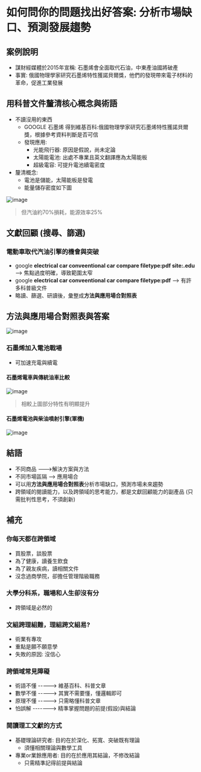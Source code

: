 # 如何問你的問題找出好答案: 分析市場缺口、預測發展趨勢
## 案例說明
* 謀財經媒體於2015年宣稱: 石墨烯會全面取代石油，中東產油國將破產
* 事實: 俄國物理學家研究石墨烯特性獲諾貝爾獎，他們的發現帶來電子材料的革命，促進工業發展
## 用科普文件釐清核心概念與術語
* 不讀沒用的東西
   * GOOGLE 石墨烯 得到維基百科:俄國物理學家研究石墨烯特性獲諾貝爾獎，根據參考資料判斷是否可信
   * 發現應用: 
     * 光能飛行器: 原因是假說，尚未定論
     * 太陽能電池: 出處不專業且英文翻譯應為太陽能板
     * 超級電容: 可提升電池續電密度
* 釐清概念:
   * 電池是儲能，太陽能板是發電
   * 能量儲存密度如下圖

![image](https://user-images.githubusercontent.com/62127656/157157184-048a9850-bbac-406d-86d1-cb5716093dbb.png)
> 但汽油約70%損耗，能源效率25%
## 文獻回顧 (搜尋、篩選)
### 電動車取代汽油引擎的機會與突破
* google **electrical car conveentional car compare filetype:pdf site:.edu** --> 焦點過度明確，導致範圍太窄
* google **electrical car conveentional car compare filetype:pdf** --> 有許多科普級文件
* 略讀、篩選、研讀後，彙整成**方法與應用場合對照表**
## 方法與應用場合對照表與答案
![image](https://user-images.githubusercontent.com/62127656/157158119-58cd71e7-3cc4-4535-b799-f35b614fe048.png)
### 石墨烯加入電池戰場
* 可加速充電與續電
#### 石墨烯電車與傳統油車比較
![image](https://user-images.githubusercontent.com/62127656/157158288-c5c9ccaf-901a-484d-b67d-2165eb298132.png)
>相較上圖部分特性有明顯提升
#### 石墨烯電池與柴油噴射引擎(軍機)
![image](https://user-images.githubusercontent.com/62127656/157158632-396e65a9-8b32-47f7-a186-08c573c73ce9.png)
## 結語
* 不同商品 --->解決方案與方法
* 不同市場區隔 --> 應用場合
* 可以用**方法與應用場合對照表**分析市場缺口，預測市場未來趨勢
* 跨領域的閱讀能力，以及跨領域的思考能力，都是文獻回顧能力的副產品 (只需批判性思考，不須創新)
## 補充
### 你每天都在跨領域
* 買股票，談股票
* 為了健康，讀養生飲食
* 為了親友疾病，讀相關文件
* 沒念過商學院，卻擔任管理階級職務
### 大學分科系，職場和人生卻沒有分
* 跨領域是必然的
### 文組跨理組難，理組跨文組易?
* 術業有專攻
* 重點是願不願意學
* 失敗的原因: 沒信心
### 跨領域常見障礙
* 術語不懂 -----> 維基百科、科普文章
* 數學不懂 -----> 其實不需要懂，懂邏輯即可
* 原理不懂 -----> 只需略懂科普文章
* 怕誤解 -------> 精準掌握問題的前提(假設)與結論
### 閱讀理工文獻的方式
* 基礎理論研究者: 目的在於深化、拓寬、突破既有理論
   * 須懂相關理論與數學工具
* 專業or業餘應用者: 目的在於應用其結論，不修改結論
   * 只需精準記得前提與結論
